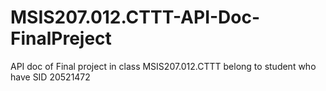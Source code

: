 # MSIS207.012.CTTT-API-Doc-FinalPreject
API doc of Final project in class MSIS207.012.CTTT belong to student who have SID 20521472
